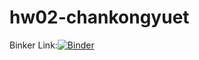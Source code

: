 # hw02-chankongyuet

Binker Link:[![Binder](https://mybinder.org/badge_logo.svg)](https://mybinder.org/v2/gh/UCB-stat-159-s23/hw02-chankongyuet.git/HEAD?urlpath=lab/tree/LOSC_Event_tutorial.ipynb)

